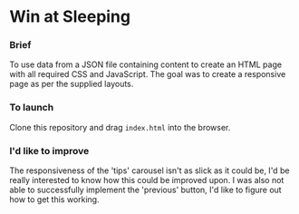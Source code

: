 # Win at Sleeping

### Brief

To use data from a JSON file containing content to create an HTML page with all required CSS and JavaScript. The goal was to create a responsive page as per the supplied layouts.

### To launch

Clone this repository and drag `index.html` into the browser.

### I'd like to improve

The responsiveness of the 'tips' carousel isn't as slick as it could be, I'd be really interested to know how this could be improved upon. I was also not able to successfully implement the 'previous' button, I'd like to figure out how to get this working.
